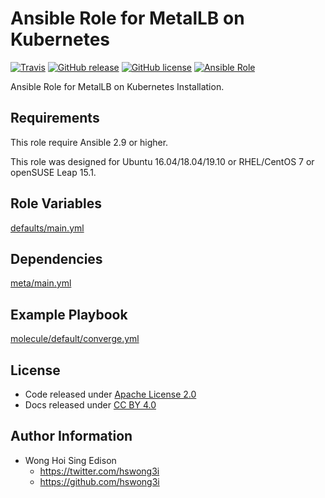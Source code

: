 # Ansible Role for MetalLB on Kubernetes

[![Travis](https://img.shields.io/travis/com/alvistack/ansible-role-kubernetes_metallb.svg)](https://travis-ci.com/alvistack/ansible-role-kubernetes_metallb)
[![GitHub release](https://img.shields.io/github/release/alvistack/ansible-role-kubernetes_metallb.svg)](https://github.com/alvistack/ansible-role-kubernetes_metallb)
[![GitHub license](https://img.shields.io/github/license/alvistack/ansible-role-kubernetes_metallb.svg)](https://github.com/alvistack/ansible-role-kubernetes_metallb/blob/master/LICENSE)
[![Ansible Role](https://img.shields.io/badge/galaxy-alvistack.kubernetes_metallb-blue.svg)](https://galaxy.ansible.com/alvistack/kubernetes_metallb)

Ansible Role for MetalLB on Kubernetes Installation.

## Requirements

This role require Ansible 2.9 or higher.

This role was designed for Ubuntu 16.04/18.04/19.10 or RHEL/CentOS 7 or openSUSE Leap 15.1.

## Role Variables

[defaults/main.yml](defaults/main.yml)

## Dependencies

[meta/main.yml](meta/main.yml)

## Example Playbook

[molecule/default/converge.yml](molecule/default/converge.yml)

## License

  - Code released under [Apache License 2.0](LICENSE)
  - Docs released under [CC BY 4.0](http://creativecommons.org/licenses/by/4.0/)

## Author Information

  - Wong Hoi Sing Edison
      - <https://twitter.com/hswong3i>
      - <https://github.com/hswong3i>
